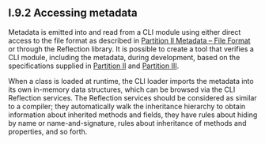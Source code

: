 ## I.9.2 Accessing metadata

Metadata is emitted into and read from a CLI module using either direct access to the file format as described in [Partition II Metadata &ndash; File Format](#todo-missing-hyperlink) or through the Reflection library. It is possible to create a tool that verifies a CLI module, including the metadata, during development, based on the specifications supplied in [Partition II](#todo-missing-hyperlink) and [Partition III](#todo-missing-hyperlink).

When a class is loaded at runtime, the CLI loader imports the metadata into its own in-memory data structures, which can be browsed via the CLI Reflection services. The Reflection services should be considered as similar to a compiler; they automatically walk the inheritance hierarchy to obtain information about inherited methods and fields, they have rules about hiding by name or name-and-signature, rules about inheritance of methods and properties, and so forth.
